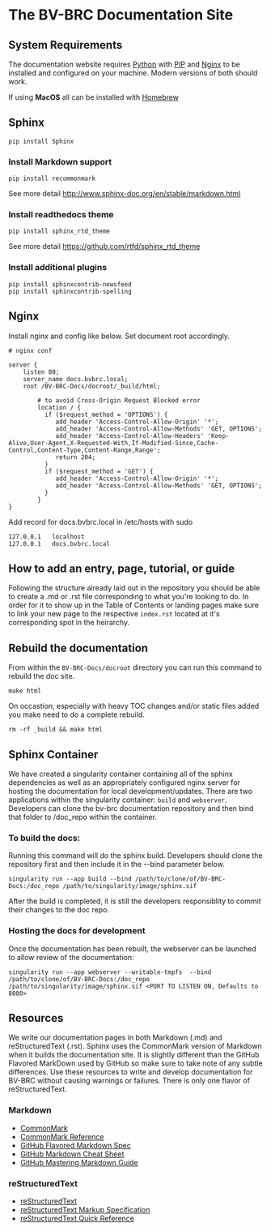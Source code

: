 # The BV-BRC Documentation Site

## System Requirements

The documentation website requires [Python](https://www.python.org/) with [PIP](https://pypi.org/project/pip/) and [Nginx](https://nginx.org/en/) to be installed and configured on your machine. Modern versions of both should work.

If using **MacOS** all can be installed with [Homebrew](https://brew.sh/)

## Sphinx
```
pip install Sphinx
```
### Install Markdown support
```
pip install recommonmark
```
See more detail http://www.sphinx-doc.org/en/stable/markdown.html

### Install readthedocs theme
```
pip install sphinx_rtd_theme
```
See more detail https://github.com/rtfd/sphinx_rtd_theme

### Install additional plugins
```
pip install sphinxcontrib-newsfeed
pip install sphinxcontrib-spelling
```

## Nginx
Install nginx and config like below. Set document root accordingly.

```
# nginx conf

server {
	listen 80;
	server_name docs.bvbrc.local;
	root /BV-BRC-Docs/docroot/_build/html;

        # to avoid Cross-Origin Request Blocked error
        location / { 
          if ($request_method = 'OPTIONS') {
             add_header 'Access-Control-Allow-Origin' '*';
             add_header 'Access-Control-Allow-Methods' 'GET, OPTIONS';
             add_header 'Access-Control-Allow-Headers' 'Keep-Alive,User-Agent,X-Requested-With,If-Modified-Since,Cache-Control,Content-Type,Content-Range,Range';
             return 204;
          }
          if ($request_method = 'GET') {
             add_header 'Access-Control-Allow-Origin' '*';
             add_header 'Access-Control-Allow-Methods' 'GET, OPTIONS';
          }
        }
}
```

Add record for docs.bvbrc.local in /etc/hosts with sudo
```
127.0.0.1	localhost
127.0.0.1	docs.bvbrc.local
```

## How to add an entry, page, tutorial, or guide
Following the structure already laid out in the repository you should be able to create a .md or .rst file corresponding to what you're looking to do. In order for it to show up in the Table of Contents or landing pages make sure to link your new page to the respective `index.rst` located at it's corresponding spot in the heirarchy.

## Rebuild the documentation
From within the `BV-BRC-Docs/docroot` directory you can run this command to rebuild the doc site.
```
make html
```

On occastion, especially with heavy TOC changes and/or static files added you make need to do a complete rebuild.
```
rm -rf _build && make html
```

## Sphinx Container
We have created a singularity container containing all of the sphinx dependencies as well as an appropriately configured nginx server for hosting the documentation for local development/updates.  There are two applications within the singularity container: ```build``` and ```webserver```.  Developers can clone the bv-brc documentation repository and then bind that folder to /doc_repo within the container. 

### To build the docs:
Running this command will do the sphinx build.  Developers should clone the repository first and then include it in the --bind parameter below.
```
singularity run --app build --bind /path/to/clone/of/BV-BRC-Docs:/doc_repo /path/to/singularity/image/sphinx.sif
```
After the build is completed, it is still the developers responsiblity to commit their changes to the doc repo.

### Hosting the docs for development
Once the documentation has been rebuilt, the webserver can be launched to allow review of the documentation:
```
singularity run --app webserver --writable-tmpfs  --bind /path/to/clone/of/BV-BRC-Docs:/doc_repo /path/to/singularity/image/sphinx.sif <PORT TO LISTEN ON, Defaults to 8080>
```

## Resources
We write our documentation pages in both Markdown (.md) and reStructuredText (.rst). Sphinx uses the CommonMark version of Markdown when it builds the documentation site. It is slightly different than the GitHub Flavored MarkDown used by GitHub so make sure to take note of any subtle differences. Use these resources to write and develop documentation for BV-BRC without causing warnings or failures. There is only one flavor of reStructuredText.

### Markdown

- [CommonMark](https://commonmark.org/)
- [CommonMark Reference](https://commonmark.org/)
- [GitHub Flavored Markdown Spec](https://github.github.com/gfm/)
- [GitHub Markdown Cheat Sheet](https://github.com/adam-p/markdown-here/wiki/Markdown-Cheatsheet)
- [GitHub Mastering Markdown Guide](https://guides.github.com/features/mastering-markdown/)

### reStructuredText

- [reStructuredText](http://docutils.sourceforge.net/rst.html)
- [reStructuredText Markup Specification](http://docutils.sourceforge.net/docs/ref/rst/restructuredtext.html)
- [reStructuredText Quick Reference](http://docutils.sourceforge.net/docs/user/rst/quickref.html)
